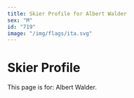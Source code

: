 ```yaml
---
title: Skier Profile for Albert Walder
sex: "M"
id: "719"
image: "/img/flags/ita.svg" 
---
```


# Skier Profile

This page is for: Albert Walder.
    